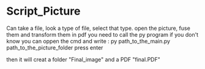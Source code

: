 # Script_Picture
Can take a file, look a type of file, select that type. open the picture, fuse them and transform them in pdf
you need to call the py program
if you don't know you can oppen the cmd and write : 
py path_to_the_main.py path_to_the_picture_folder
press enter

then it will creat a folder "Final_image" and a PDF "final.PDF"
